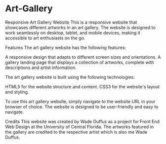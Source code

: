 # Art-Gallery
Responsive Art Gallery Website
This is a responsive website that showcases different artworks in an art gallery. The website is designed to work seamlessly on desktop, tablet, and mobile devices, making it accessible to art enthusiasts on the go.

Features
The art gallery website has the following features:

A responsive design that adapts to different screen sizes and orientations.
A gallery landing page that displays a collection of artworks, complete with descriptions and artist information.


The art gallery website is built using the following technologies:

HTML5 for the website structure and content.
CSS3 for the website's layout and styling.

To use this art gallery website, simply navigate to the website URL in your browser of choice. The website is designed to be user-friendly and easy to navigate. 

Credits
This website was created by Wade Duffus as a project for Front End Web Design at the University of Central Florida. The artworks featured in the gallery are credited to the respective artist which is also me Wade Duffus. 
